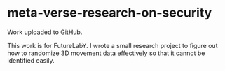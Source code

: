 # meta-verse-research-on-security
Work uploaded to GitHub.

This work is for FutureLabY. I wrote a small research project to figure out how to randomize 3D movement data effectively so that it cannot be identified easily.
